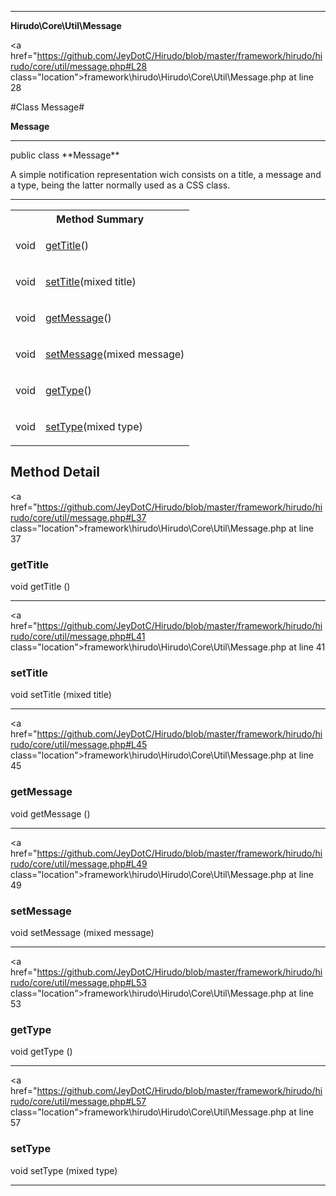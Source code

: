 
- - -

**Hirudo\Core\Util\Message**


<a href="https://github.com/JeyDotC/Hirudo/blob/master/framework/hirudo/hirudo/core/util/message.php#L28 class="location">framework\hirudo\Hirudo\Core\Util\Message.php at line 28</a>

#Class Message#

**Message**




- - -

<p class="signature">public  class **Message**</p>

<div class="comment" id="overview_description"><p>A simple notification representation wich consists on a title, a message
and a type, being the latter normally used as a CSS class.</p></div>



- - -

<table id="summary_method">
<tr><th colspan="2">Method Summary</th></tr>
<tr>
<td><span class='k'></span> <span class='nx'>void</span></td>
<td class="description"><p class="name"><a href="#gettitle">getTitle</a>()</p></td>
</tr>
<tr>
<td><span class='k'></span> <span class='nx'>void</span></td>
<td class="description"><p class="name"><a href="#settitle">setTitle</a>(mixed title)</p></td>
</tr>
<tr>
<td><span class='k'></span> <span class='nx'>void</span></td>
<td class="description"><p class="name"><a href="#getmessage">getMessage</a>()</p></td>
</tr>
<tr>
<td><span class='k'></span> <span class='nx'>void</span></td>
<td class="description"><p class="name"><a href="#setmessage">setMessage</a>(mixed message)</p></td>
</tr>
<tr>
<td><span class='k'></span> <span class='nx'>void</span></td>
<td class="description"><p class="name"><a href="#gettype">getType</a>()</p></td>
</tr>
<tr>
<td><span class='k'></span> <span class='nx'>void</span></td>
<td class="description"><p class="name"><a href="#settype">setType</a>(mixed type)</p></td>
</tr>
</table>

<h2 id="detail_method">Method Detail</h2>

<a href="https://github.com/JeyDotC/Hirudo/blob/master/framework/hirudo/hirudo/core/util/message.php#L37 class="location">framework\hirudo\Hirudo\Core\Util\Message.php at line 37</a>

<h3 id="getTitle()">getTitle</h3>
<span class='k'></span> <span class='nx'>void</span> <span class='nf'>getTitle</span> ()

<div class="details">
</div>

- - -


<a href="https://github.com/JeyDotC/Hirudo/blob/master/framework/hirudo/hirudo/core/util/message.php#L41 class="location">framework\hirudo\Hirudo\Core\Util\Message.php at line 41</a>

<h3 id="setTitle()">setTitle</h3>
<span class='k'></span> <span class='nx'>void</span> <span class='nf'>setTitle</span> (mixed title)

<div class="details">
</div>

- - -


<a href="https://github.com/JeyDotC/Hirudo/blob/master/framework/hirudo/hirudo/core/util/message.php#L45 class="location">framework\hirudo\Hirudo\Core\Util\Message.php at line 45</a>

<h3 id="getMessage()">getMessage</h3>
<span class='k'></span> <span class='nx'>void</span> <span class='nf'>getMessage</span> ()

<div class="details">
</div>

- - -


<a href="https://github.com/JeyDotC/Hirudo/blob/master/framework/hirudo/hirudo/core/util/message.php#L49 class="location">framework\hirudo\Hirudo\Core\Util\Message.php at line 49</a>

<h3 id="setMessage()">setMessage</h3>
<span class='k'></span> <span class='nx'>void</span> <span class='nf'>setMessage</span> (mixed message)

<div class="details">
</div>

- - -


<a href="https://github.com/JeyDotC/Hirudo/blob/master/framework/hirudo/hirudo/core/util/message.php#L53 class="location">framework\hirudo\Hirudo\Core\Util\Message.php at line 53</a>

<h3 id="getType()">getType</h3>
<span class='k'></span> <span class='nx'>void</span> <span class='nf'>getType</span> ()

<div class="details">
</div>

- - -


<a href="https://github.com/JeyDotC/Hirudo/blob/master/framework/hirudo/hirudo/core/util/message.php#L57 class="location">framework\hirudo\Hirudo\Core\Util\Message.php at line 57</a>

<h3 id="setType()">setType</h3>
<span class='k'></span> <span class='nx'>void</span> <span class='nf'>setType</span> (mixed type)

<div class="details">
</div>

- - -

